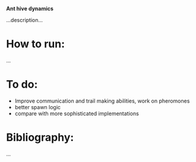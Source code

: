 **Ant hive dynamics**

...description...

# How to run:
...

# To do:
- Improve communication and trail making abilities, work on pheromones
- better spawn logic
- compare with more sophisticated implementations
 
# Bibliography:
...